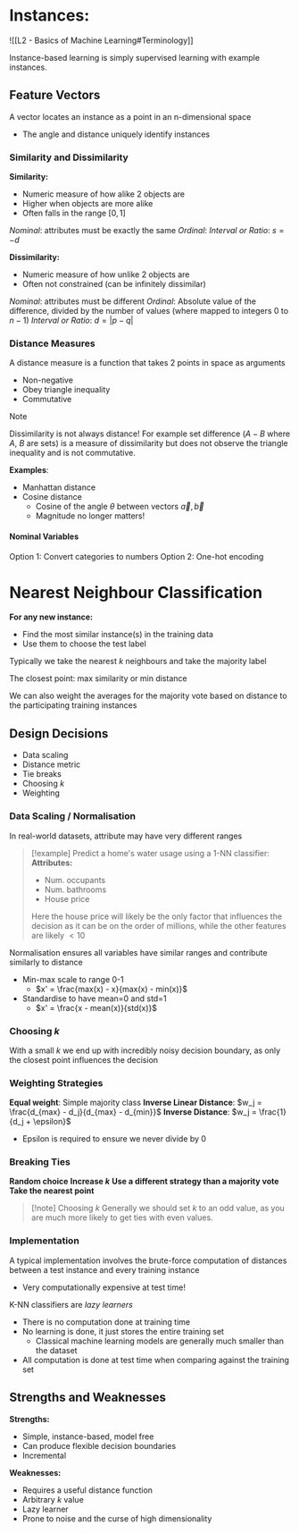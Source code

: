 # Instances:
![[L2 - Basics of Machine Learning#Terminology]]

Instance-based learning is simply supervised learning with example instances.

## Feature Vectors

A vector locates an instance as a point in an n-dimensional space
- The angle and distance uniquely identify instances


### Similarity and Dissimilarity
**Similarity:**
- Numeric measure of how alike 2 objects are
- Higher when objects are more alike
- Often falls in the range $[0,1]$

*Nominal*: attributes must be exactly the same
*Ordinal*: 
*Interval or Ratio*: $s = -d$

**Dissimilarity:**
- Numeric measure of how unlike 2 objects are
- Often not constrained (can be infinitely dissimilar)

*Nominal*: attributes must be different
*Ordinal*: Absolute value of the difference, divided by the number of values (where mapped to integers $0$ to $n-1$)
*Interval or Ratio*: $d = |p-q|$


### Distance Measures
A distance measure is a function that takes 2 points in space as arguments
- Non-negative
- Obey triangle inequality
- Commutative

>[!note]
>Dissimilarity is not always distance! For example set difference ($A - B$ where $A$, $B$ are sets) is a measure of dissimilarity but does not observe the triangle inequality and is not commutative.

**Examples**:
- Manhattan distance
- Cosine distance
	- Cosine of the angle $\theta$ between vectors $\vec{a}, \vec{b}$
	- Magnitude no longer matters!

#### Nominal Variables
Option 1: Convert categories to numbers
Option 2: One-hot encoding


# Nearest Neighbour Classification

**For any new instance:**
- Find the most similar instance(s) in the training data
- Use them to choose the test label

Typically we take the nearest $k$ neighbours and take the majority label

The closest point: max similarity or min distance

We can also weight the averages for the majority vote based on distance to the participating training instances

## Design Decisions
- Data scaling
- Distance metric
- Tie breaks
- Choosing $k$
- Weighting


### Data Scaling / Normalisation
In real-world datasets, attribute may have very different ranges

>[!example] Predict a home's water usage using a 1-NN classifier:
>**Attributes:**
>- Num. occupants
>- Num. bathrooms
>- House price
>  
>  Here the house price will likely be the only factor that influences the decision as it can be on the order of millions, while the other features are likely $\lt10$


Normalisation ensures all variables have similar ranges and contribute similarly to distance
- Min-max scale to range 0-1
	- $x' = \frac{max(x) - x}{max(x) - min(x)}$
- Standardise to have mean=0 and std=1
	- $x' = \frac{x - mean(x)}{std(x)}$


### Choosing $k$
With a small $k$ we end up with incredibly noisy decision boundary, as only the closest point influences the decision

### Weighting Strategies
**Equal weight**: Simple majority class
**Inverse Linear Distance**: $w_j = \frac{d_{max} - d_j}{d_{max} - d_{min}}$
**Inverse Distance**: $w_j = \frac{1}{d_j + \epsilon}$
- Epsilon is required to ensure we never divide by 0


### Breaking Ties
**Random choice**
**Increase $k$**
**Use a different strategy than a majority vote**
**Take the nearest point**


>[!note] Choosing $k$
>Generally we should set $k$ to an odd value, as you are much more likely to get ties with even values.


### Implementation
A typical implementation involves the brute-force computation of distances between a test instance and every training instance
- Very computationally expensive at test time!

K-NN classifiers are *lazy learners*
- There is no computation done at training time
- No learning is done, it just stores the entire training set
	- Classical machine learning models are generally much smaller than the dataset
- All computation is done at test time when comparing against the training set

## Strengths and Weaknesses
**Strengths:**
- Simple, instance-based, model free
- Can produce flexible decision boundaries
- Incremental

**Weaknesses:**
- Requires a useful distance function
- Arbitrary $k$ value
- Lazy learner
- Prone to noise and the curse of high dimensionality
